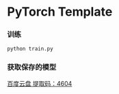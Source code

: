 # PyTorch Template


### 训练

`
python train.py
`

### 获取保存的模型

[百度云盘 提取码：4604](https://pan.baidu.com/s/1e5Batc7QQT-FaIvcfUrcAw )
 
